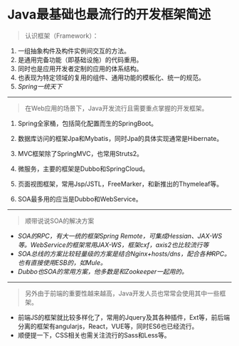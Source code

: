 # Java最基础也最流行的开发框架简述
> 认识框架（Framework）：

1. 一组抽象构件及构件实例间交互的方法。
2. 是通用完备功能（即基础设施）的代码重用。
3. 同时也是应用开发者定制的应用的体系结构。
4. 也表现为特定领域的复用的组件、通用功能的模板化、统一的规范。
5. *Spring一统天下*

---
> 在Web应用的场景下，Java开发流行且需要重点掌握的开发框架。

1. Spring全家桶，包括简化配置而生的SpringBoot。

2. 数据库访问的框架Jpa和Mybatis，同时Jpa的具体实现通常是Hibernate。

3. MVC框架除了SpringMVC，也常用Struts2。

4. 微服务，主要的框架是Dubbo和SpringCloud。

5. 页面视图框架，常用Jsp/JSTL，FreeMarker，和新推出的Thymeleaf等。

6. SOA最多用的应当是Dubbo和WebService。

---
> 顺带说说SOA的解决方案
- *SOA的RPC，有大一统的框架Spring Remote，可集成Hessian、JAX-WS等。WebService的框架常用JAX-WS，框架cxf，axis2也比较流行等*
- *SOA总线的方案比较轻量级的方案是结合Nginx+hosts/dns，配合各种RPC。也有直接使用ESB的，如Mule。*
- *Dubbo也SOA的常用方案，他多数是和Zookeeper一起用的。*

---
> 另外由于前端的重要性越来越高，Java开发人员也常常会使用其中一些框架。
- 前端JS的框架就比较多样化了，常用的Jquery及其各种插件，Ext等，前后端分离的框架有angularjs，React，VUE等，同时ES6也已经流行。
- 顺便提一下，CSS相关也需关注流行的Sass和Less等。



